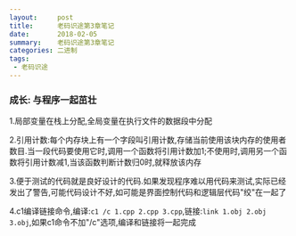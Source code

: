 ```yaml
---
layout:     post
title:      老码识途第3章笔记
date:       2018-02-05
summary:    老码识途第3章笔记
categories: 二进制
tags:
 - 老码识途
---
```


### 成长: 与程序一起茁壮

1.局部变量在栈上分配,全局变量在执行文件的数据段中分配

2.引用计数:每个内存块上有一个字段叫引用计数,存储当前使用该块内存的使用者数目.当一段代码要使用它时,调用一个函数将引用计数加1;不使用时,调用另一个函数将引用计数减1,当该函数判断计数归0时,就释放该内存

3.便于测试的代码就是良好设计的代码.如果发现程序难以用代码来测试,实际已经发出了警告,可能代码设计不好,如可能是界面控制代码和逻辑层代码"绞"在一起了

4.c1编译链接命令,编译:`c1 /c 1.cpp 2.cpp 3.cpp`,链接:`link 1.obj 2.obj 3.obj`,如果c1命令不加"/c"选项,编译和链接将一起完成
